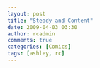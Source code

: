 ```yaml
---
layout: post
title: "Steady and Content"
date: 2009-04-03 03:30
author: rcadmin
comments: true
categories: [Comics]
tags: [ashley, rc]
---
```

<a href="http://bitsmack.com/wp/2009/04/03/steady-and-content/"><img src="http://dl.bitsmack.com/uploads/2009/04/20090403.jpg" alt="" title="I think it should have been called 4 Fast 4 Furious" class="alignnone size-full wp-image-1608" /></a>
